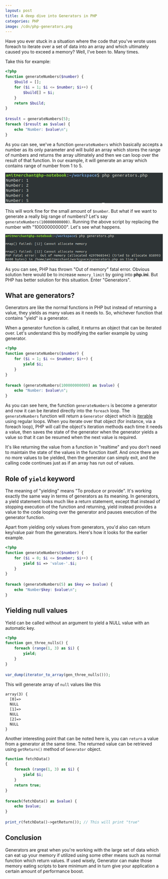 ```yaml
---
layout: post
title: A deep dive into Generators in PHP
categories: PHP
image: /cdn/php-generators.png
---
```


Have you ever stuck in a situation where the code that you've wrote uses foreach to iterate over a set of data into an array and which ultimately caused you to exceed a memory? Well, I've been to. Many times.

Take this for example:

```php
<?php
function generateNumbers($number) {
    $build = [];
    for ($i = 1; $i <= $number; $i++) {
        $build[] = $i;
    }
    return $build;
}

$result = generateNumbers(5);
foreach ($result as $value) {
    echo "Number: $value\n";
}
```

As you can see, we've a function `generateNumbers` which basically accepts a number as its only parameter and will build an array which stores the range of numbers and returns the array ultimately and then we can loop over the result of that function. In our example, it will generate an array which contains range of number from 1 to 5. 

![normal-function](/images/normal-function.png)

This will work fine for the small amount of `$number`. But what if we want to generate a really big range of numbers? Let's say `generateNumbers(100000000000)`. Running the above script by replacing the number with "100000000000". Let's see what happens.

![](/images/out-of-memory.png)

As you can see, PHP has thrown "Out of memory" fatal error. Obvious solution here would be to increase `memory_limit` by going into **php.ini**. But PHP has better solution for this situation. Enter "Generators".

## What are generators?

Generators are like the normal functions in PHP but instead of returning a value, they yields as many values as it needs to. So, whichever function that contains "yield" is a generator.

When a generator function is called, it returns an object that can be iterated over. Let's understand this by modifying the earlier example by using generator.


```php
<?php
function generateNumbers($number) {
    for ($i = 1; $i <= $number; $i++) {
        yield $i;
    }
}

foreach (generateNumbers(100000000000) as $value) {
    echo "Number: $value\n";
}
```

As you can see here, the function `generateNumbers` is become a generator and now it can be iterated directly into the `foreach` loop. The `generateNumbers` function will return a `Generator` object which is [iterable](https://www.php.net/manual/en/class.iterator.php) using regular loops. When you iterate over that object (for instance, via a foreach loop), PHP will call the object's iteration methods each time it needs a value, then saves the state of the generator when the generator yields a value so that it can be resumed when the next value is required. 

It's like returning the value from a function in "realtime" and you don't need to maintain the state of the values in the function itself. And once there are no more values to be yielded, then the generator can simply exit, and the calling code continues just as if an array has run out of values.


## Role of `yield` keyword

The meaning of "yielding" means "To produce or provide". It's working exactly the same way in terms of generators as its meaning. In generators, a yield statement looks much like a return statement, except that instead of stopping execution of the function and returning, yield instead provides a value to the code looping over the generator and pauses execution of the generator function.

Apart from yielding only values from generators, you'd also can return key/value pair from the generators. Here's how it looks for the earlier example.

```php
<?php
function generateNumbers($number) {
    for ($i = 0; $i <= $number; $i++) {
        yield $i => 'value-'.$i;
    }
}

foreach (generateNumbers(5) as $key => $value) {
    echo "Number$key: $value\n";
}
```

## Yielding null values

Yield can be called without an argument to yield a NULL value with an automatic key.

```php
<?php
function gen_three_nulls() {
    foreach (range(1, 3) as $i) {
        yield;
    }
}

var_dump(iterator_to_array(gen_three_nulls()));
```

This will generate array of `null` values like this

```
array(3) {
  [0]=>
  NULL
  [1]=>
  NULL
  [2]=>
  NULL
}
```

Another interesting point that can be noted here is, you can `return` a value from a generator at the same time. The returned value can be retrieved using `getReturn()` method of `Generator` object.

```php
function fetchData()
{
    foreach (range(1, 3) as $i) {
        yield $i;
    }
    return true;
}

foreach(fetchData() as $value) {
    echo $value;
}

print_r(fetchData()->getReturn()); // This will print "true"
```

## Conclusion

Generators are great when you're working with the large set of data which can eat up your memory if utilized using some other means such as normal function which return values. If used wisely, Generator can make those memory eating scripts to bare minimum and in turn give your application a certain amount of performance boost.